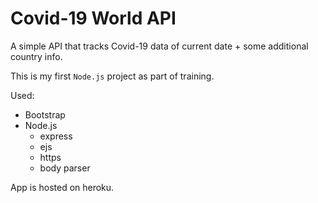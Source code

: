 # Covid-19 World API
A simple API that tracks Covid-19 data of current date + some additional country info. 

This is my first `Node.js` project as part of training. 

Used: 
- Bootstrap
- Node.js
  - express
  - ejs
  - https
  - body parser
  
App is hosted on heroku. 
